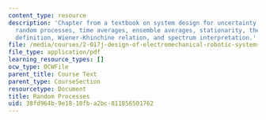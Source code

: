 ```yaml
---
content_type: resource
description: 'Chapter from a textbook on system design for uncertainty. Topics include
  random processes, time averages, ensemble averages, stationarity, the spectrum:
  definition, Wiener-Khinchine relation, and spectrum interpretation.'
file: /media/courses/2-017j-design-of-electromechanical-robotic-systems-fall-2009/38fd964b9e1810fba2bc811856501762_MIT2_017JF09_ch04.pdf
file_type: application/pdf
learning_resource_types: []
ocw_type: OCWFile
parent_title: Course Text
parent_type: CourseSection
resourcetype: Document
title: Random Processes
uid: 38fd964b-9e18-10fb-a2bc-811856501762
---
```

